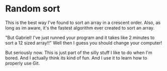 # Random sort
This is the best way I've found to sort an array in a crescent order. 
Also, as long as im aware, it's the fastest algorithm ever created to sort an array.

"But Gabriel! I've just runned your program and it takes like 2 minutes to sort a 12 sized array!!"
Well then I guess you should change your computer!

But seriously now. This is just part of the silly stuff I like to do when I'm bored. And I actually think its kind of fun. And I use it to learn how to properly use Git.

